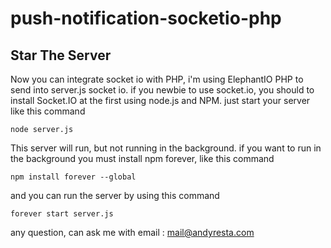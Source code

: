 # push-notification-socketio-php
## Star The Server
Now you can integrate socket io with PHP, i'm using ElephantIO PHP to send into server.js socket io. 
if you newbie to use socket.io, you should to install Socket.IO at the first using node.js and NPM.
just start your server like this command
``` 
node server.js
```
This server will run, but not running in the background. if you want to run in the background you must install npm forever, like this command
```
npm install forever --global
```
and you can run the server by using this command
```
forever start server.js
```
any question, can ask me with email : mail@andyresta.com

